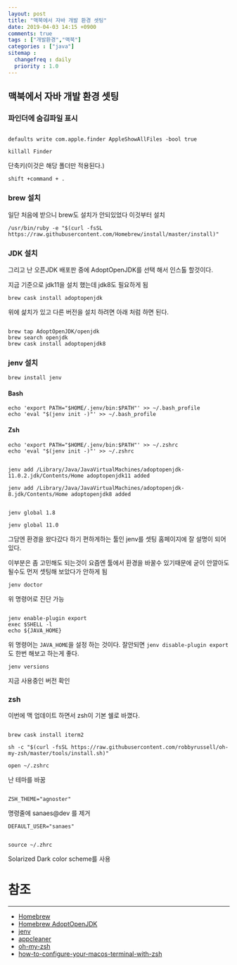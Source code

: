 ```yaml
---
layout: post
title: "맥북에서 자바 개발 환경 셋팅"
date: 2019-04-03 14:15 +0900
comments: true
tags : ["개발환경","맥북"]
categories : ["java"]
sitemap :
  changefreq : daily
  priority : 1.0
---
```


## 맥북에서 자바 개발 환경 셋팅

### 파인더에 숨김파일 표시

```

defaults write com.apple.finder AppleShowAllFiles -bool true

killall Finder

```

단축키(이것은 해당 폴더만 적용된다.)

```
shift +command + .
```

### brew 설치

일단 처음에 받으니 brew도 설치가 안되있었다 이것부터 설치

```
/usr/bin/ruby -e "$(curl -fsSL https://raw.githubusercontent.com/Homebrew/install/master/install)"
```

### JDK 설치

그리고 난 오픈JDK 배포판 중에 AdoptOpenJDK를 선택 해서 인스톨 할것이다.

지금 기준으로 jdk11을 설치 했는데 jdk8도 필요하게 됨

```
brew cask install adoptopenjdk
```

위에 섩치가 있고 다른 버전을 설치 하려면 아래 처럼 하면 된다.

```

brew tap AdoptOpenJDK/openjdk
brew search openjdk
brew cask install adoptopenjdk8

```

### jenv 설치

```
brew install jenv

```

#### Bash

```
echo 'export PATH="$HOME/.jenv/bin:$PATH"' >> ~/.bash_profile
echo 'eval "$(jenv init -)"' >> ~/.bash_profile

```

#### Zsh

```
echo 'export PATH="$HOME/.jenv/bin:$PATH"' >> ~/.zshrc
echo 'eval "$(jenv init -)"' >> ~/.zshrc
```

```

jenv add /Library/Java/JavaVirtualMachines/adoptopenjdk-11.0.2.jdk/Contents/Home adoptopenjdk11 added

jenv add /Library/Java/JavaVirtualMachines/adoptopenjdk-8.jdk/Contents/Home adoptopenjdk8 added

```

```

jenv global 1.8

jenv global 11.0

```

그담엔 환경을 왔다갔다 하기 편하게하는 툴인 jenv를 셋팅 홈페이지에 잘 설명이 되어 있다.

이부분은 좀 고민해도 되는것이 요즘엔 툴에서 환경을 바꿀수 있기때문에 굳이 안깔아도 될수도 먼저 셋팅해 보았다가 안하게 됨

```
jenv doctor
```
위 명령어로 진단 가능

```

jenv enable-plugin export
exec $SHELL -l
echo ${JAVA_HOME}
```
위 명령어는 `JAVA_HOME`을 설정 하는 것이다. 잘안되면 `jenv disable-plugin export` 도 한번 해보고 하는게 좋다.


```
jenv versions
```
지금 사용중인 버전 확인

### zsh

이번에 맥 업데이트 하면서 zsh이 기본 쉘로 바꼈다.

```

brew cask install iterm2

sh -c "$(curl -fsSL https://raw.githubusercontent.com/robbyrussell/oh-my-zsh/master/tools/install.sh)"

open ~/.zshrc

```
난 테마를 바꿈

```

ZSH_THEME="agnoster"

```

명령줄에 sanaes@dev 를 제거 

```
DEFAULT_USER="sanaes"
```


```

source ~/.zhrc

```

Solarized Dark color scheme를 사용


# 참조
-----
* [Homebrew](https://brew.sh/)
* [Homebrew AdoptOpenJDK](https://github.com/AdoptOpenJDK/homebrew-openjdk)
* [jenv](http://www.jenv.be/)
* [appcleaner](https://freemacsoft.net/appcleaner/)
* [oh-my-zsh](https://github.com/robbyrussell/oh-my-zsh/wiki/Themes)
* [how-to-configure-your-macos-terminal-with-zsh](https://www.freecodecamp.org/news/how-to-configure-your-macos-terminal-with-zsh-like-a-pro-c0ab3f3c1156/)

